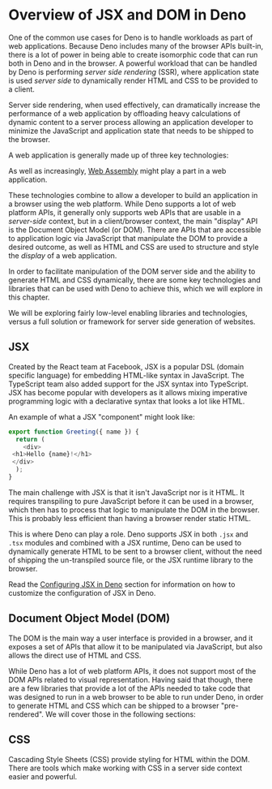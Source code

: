 # Overview of JSX and DOM in Deno

One of the common use cases for Deno is to handle workloads as part of web
applications. Because Deno includes many of the browser APIs built-in, there is
a lot of power in being able to create isomorphic code that can run both in Deno
and in the browser. A powerful workload that can be handled by Deno is
performing *server side rendering* (SSR), where application state is used
*server side* to dynamically render HTML and CSS to be provided to a client.


Server side rendering, when used effectively, can dramatically increase the
performance of a web application by offloading heavy calculations of dynamic
content to a server process allowing an application developer to minimize the
JavaScript and application state that needs to be shipped to the browser.


A web application is generally made up of three key technologies:


As well as increasingly, [Web Assembly](https://deno.land/../../runtime/webassembly) might play
a part in a web application.


These technologies combine to allow a developer to build an application in a
browser using the web platform. While Deno supports a lot of web platform APIs,
it generally only supports web APIs that are usable in a *server-side* context,
but in a client/browser context, the main "display" API is the Document Object
Model (or DOM). There are APIs that are accessible to application logic via
JavaScript that manipulate the DOM to provide a desired outcome, as well as HTML
and CSS are used to structure and style the *display* of a web application.


In order to facilitate manipulation of the DOM server side and the ability to
generate HTML and CSS dynamically, there are some key technologies and libraries
that can be used with Deno to achieve this, which we will explore in this
chapter.


We will be exploring fairly low-level enabling libraries and technologies,
versus a full solution or framework for server side generation of websites.


## JSX

Created by the React team at Facebook, JSX is a popular DSL (domain specific
language) for embedding HTML-like syntax in JavaScript. The TypeScript team also
added support for the JSX syntax into TypeScript. JSX has become popular with
developers as it allows mixing imperative programming logic with a declarative
syntax that looks a lot like HTML.


An example of what a JSX "component" might look like:



```typescript
export function Greeting({ name }) {
  return (
    <div>
 <h1>Hello {name}!</h1>
 </div>
  );
}
```
The main challenge with JSX is that it isn't JavaScript nor is it HTML. It
requires transpiling to pure JavaScript before it can be used in a browser,
which then has to process that logic to manipulate the DOM in the browser. This
is probably less efficient than having a browser render static HTML.


This is where Deno can play a role. Deno supports JSX in both `.jsx` and `.tsx`
modules and combined with a JSX runtime, Deno can be used to dynamically
generate HTML to be sent to a browser client, without the need of shipping the
un-transpiled source file, or the JSX runtime library to the browser.


Read the [Configuring JSX in Deno](https://deno.land/./jsx) section for information on how to
customize the configuration of JSX in Deno.


## Document Object Model (DOM)

The DOM is the main way a user interface is provided in a browser, and it
exposes a set of APIs that allow it to be manipulated via JavaScript, but also
allows the direct use of HTML and CSS.


While Deno has a lot of web platform APIs, it does not support most of the DOM
APIs related to visual representation. Having said that though, there are a few
libraries that provide a lot of the APIs needed to take code that was designed
to run in a web browser to be able to run under Deno, in order to generate HTML
and CSS which can be shipped to a browser "pre-rendered". We will cover those in
the following sections:


## CSS

Cascading Style Sheets (CSS) provide styling for HTML within the DOM. There are
tools which make working with CSS in a server side context easier and powerful.





